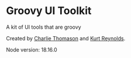 # Groovy UI Toolkit

A kit of UI tools that are groovy

Created by [Charlie Thomason](https://charliethomason.com) and [Kurt Reynolds](http://kurtreyn.com/).

Node version: 18.16.0
